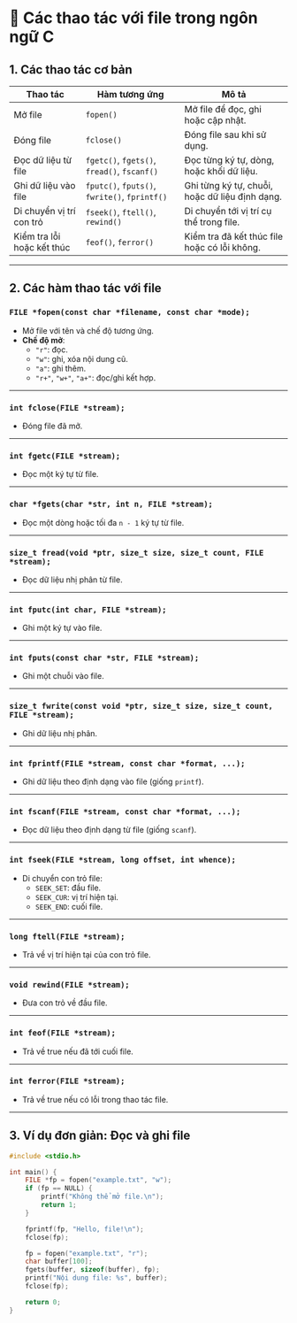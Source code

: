 # 📁 Các thao tác với file trong ngôn ngữ C

## 1. Các thao tác cơ bản

| Thao tác                   | Hàm tương ứng                                           | Mô tả |
|----------------------------|----------------------------------------------------------|------|
| Mở file                    | `fopen()`                                                | Mở file để đọc, ghi hoặc cập nhật. |
| Đóng file                  | `fclose()`                                               | Đóng file sau khi sử dụng. |
| Đọc dữ liệu từ file        | `fgetc()`, `fgets()`, `fread()`, `fscanf()`             | Đọc từng ký tự, dòng, hoặc khối dữ liệu. |
| Ghi dữ liệu vào file       | `fputc()`, `fputs()`, `fwrite()`, `fprintf()`           | Ghi từng ký tự, chuỗi, hoặc dữ liệu định dạng. |
| Di chuyển vị trí con trỏ   | `fseek()`, `ftell()`, `rewind()`                        | Di chuyển tới vị trí cụ thể trong file. |
| Kiểm tra lỗi hoặc kết thúc | `feof()`, `ferror()`                                     | Kiểm tra đã kết thúc file hoặc có lỗi không. |

---

## 2. Các hàm thao tác với file

### `FILE *fopen(const char *filename, const char *mode);`
- Mở file với tên và chế độ tương ứng.
- **Chế độ mở**:
  - `"r"`: đọc.
  - `"w"`: ghi, xóa nội dung cũ.
  - `"a"`: ghi thêm.
  - `"r+"`, `"w+"`, `"a+"`: đọc/ghi kết hợp.

---

### `int fclose(FILE *stream);`
- Đóng file đã mở.

---

### `int fgetc(FILE *stream);`
- Đọc một ký tự từ file.

---

### `char *fgets(char *str, int n, FILE *stream);`
- Đọc một dòng hoặc tối đa `n - 1` ký tự từ file.

---

### `size_t fread(void *ptr, size_t size, size_t count, FILE *stream);`
- Đọc dữ liệu nhị phân từ file.

---

### `int fputc(int char, FILE *stream);`
- Ghi một ký tự vào file.

---

### `int fputs(const char *str, FILE *stream);`
- Ghi một chuỗi vào file.

---

###  `size_t fwrite(const void *ptr, size_t size, size_t count, FILE *stream);`
- Ghi dữ liệu nhị phân.

---

###  `int fprintf(FILE *stream, const char *format, ...);`
- Ghi dữ liệu theo định dạng vào file (giống `printf`).

---

###  `int fscanf(FILE *stream, const char *format, ...);`
- Đọc dữ liệu theo định dạng từ file (giống `scanf`).

---

###  `int fseek(FILE *stream, long offset, int whence);`
- Di chuyển con trỏ file:
  - `SEEK_SET`: đầu file.
  - `SEEK_CUR`: vị trí hiện tại.
  - `SEEK_END`: cuối file.

---

###  `long ftell(FILE *stream);`
- Trả về vị trí hiện tại của con trỏ file.

---

###  `void rewind(FILE *stream);`
- Đưa con trỏ về đầu file.

---

###  `int feof(FILE *stream);`
- Trả về true nếu đã tới cuối file.

---

###  `int ferror(FILE *stream);`
- Trả về true nếu có lỗi trong thao tác file.

---

## 3. Ví dụ đơn giản: Đọc và ghi file

```c
#include <stdio.h>

int main() {
    FILE *fp = fopen("example.txt", "w");
    if (fp == NULL) {
        printf("Không thể mở file.\n");
        return 1;
    }

    fprintf(fp, "Hello, file!\n");
    fclose(fp);

    fp = fopen("example.txt", "r");
    char buffer[100];
    fgets(buffer, sizeof(buffer), fp);
    printf("Nội dung file: %s", buffer);
    fclose(fp);

    return 0;
}
